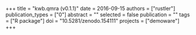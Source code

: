 +++
title = "kwb.qmra (v0.1.1)"
date = 2016-09-15
authors = ["rustler"]
publication_types = ["0"]
abstract = ""
selected = false
publication = ""
tags = ["R package"]
doi = "10.5281/zenodo.154111"
projects = ["demoware"]
+++

